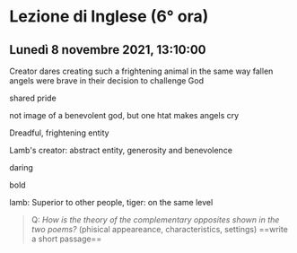 # Lezione di Inglese (6° ora)
## Lunedì 8 novembre 2021, 13:10:00

Creator dares creating such a frightening animal in the same way fallen angels were brave in their decision to challenge God

shared pride

not image of a benevolent god, but one htat makes  angels cry 

Dreadful, frightening entity

Lamb's creator: abstract entity, generosity and benevolence


daring


bold

lamb: Superior to other people,
tiger: on the same level


> Q: _How is the theory of the complementary opposites shown in the two poems?_
> (phisical appeareance, characteristics, settings)
> ==write a short passage==
<!--stackedit_data:
eyJoaXN0b3J5IjpbMjE0MjAzMTk0OSw2OTMyMDM1NzAsMTkyMj
QyNzU3MSwtMTU2NjIyNTc3MF19
-->